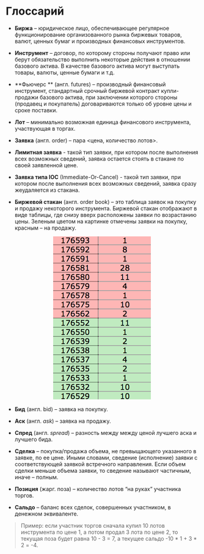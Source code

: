 # Глоссарий

<a name="exchange"></a>
 - **Биржа** – юридическое лицо, обеспечивающее регулярное функционирование организованного рынка биржевых товаров, валют, ценных бумаг и производных финансовых инструментов.

<a name="instrument"></a>
 - **Инструмент** – договор, по которому стороны получают право или берут обязательство выполнить некоторые действия в отношении базового актива. В качестве базового актива могут выступать товары, валюты, ценные бумаги и т.д.

<a name="futures"></a>
 - **Фьючерс ** (англ. futures) – производный финансовый инструмент, стандартный срочный биржевой контракт купли-продажи базового актива, при заключении которого стороны (продавец и покупатель) договариваются только об уровне цены и сроке поставки.

<a name="lot"></a>
 - **Лот** – минимально возможная единица финансового инструмента, участвующая в торгах.

<a name="order"></a>
 - **Заявка** (англ. order) – пара <цена, количество лотов>. 

<a name="limit_order"></a>
- **Лимитная заявка** - такой тип заявки, при котором после выполнения всех возможных сведений, заявка остается стоять в стакане по своей заявленной цене. 

<a name="ioc_order"></a>
- **Заявка типа IOC** (Immediate-Or-Cancel) - такой тип заявки, при котором после выполнения всех возможных сведений, заявка сразу жеудаляется из стакана.

<a name="order_book"></a>
 - **Биржевой стакан** (англ. order book) – это таблица заявок на покупку и продажу некоторого инструмента. Биржевой стакан отображают в виде таблицы, где снизу вверх расположены заявки по возрастанию цены. Зеленым цветом на картинке отмечены заявки на покупку, красным – на продажу.

<p align="center">
<img src="../img/order_book_example.png" alt="Пример биржевого стакана">
</p>

<a name="bid"></a>
 - **Бид** (англ. bid) – заявка на покупку.

<a name="ask"></a>
 - **Аск** (англ. *ask*) – заявка на продажу.

<a name="spred"></a>
 - **Спред** (англ. *spread*) – разность между между ценой лучшего аска и лучшего бида.

<a name="deal"></a>
 - **Сделка** – покупка/продажа объема, не превыщающего указанного в заявке, по ее цене. Иными словами, сведение (исполнение) заявки с соответствующей заявкой встречного направления. Если объем сделки меньше объема заявки, то сведение называют частичным, иначе – полным.

<a name="position"></a>
 - **Позиция** (жарг. поза) – количество лотов “на руках” участника торгов.

<a name="saldo"></a>
 - **Сальдо** – баланс всех сделок, совершенных участником, в денежном эквиваленте. 
 > Пример: если участник торгов сначала купил 10 лотов инструмента по цене 1, а потом продал 3 лота по цене 2, то текущая поза будет равна 10 - 3 = 7, а текущее сальдо -10 \* 1 + 3 \* 2 = -4.
 
